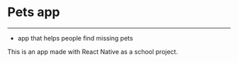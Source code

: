 # Pets app
-----------
- app that helps people find missing pets

This is an app made with React Native as a school project.
